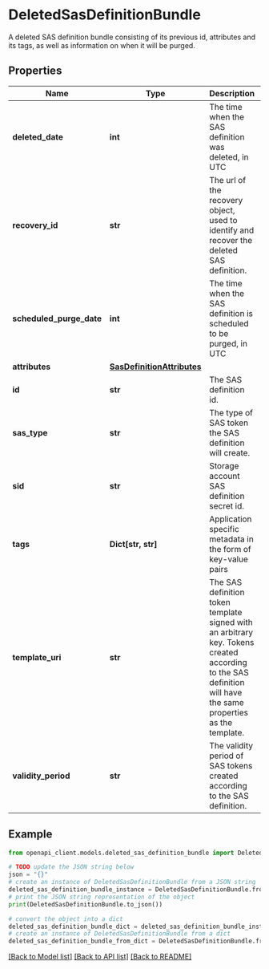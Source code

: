 # DeletedSasDefinitionBundle

A deleted SAS definition bundle consisting of its previous id, attributes and its tags, as well as information on when it will be purged.

## Properties

Name | Type | Description | Notes
------------ | ------------- | ------------- | -------------
**deleted_date** | **int** | The time when the SAS definition was deleted, in UTC | [optional] [readonly] 
**recovery_id** | **str** | The url of the recovery object, used to identify and recover the deleted SAS definition. | [optional] 
**scheduled_purge_date** | **int** | The time when the SAS definition is scheduled to be purged, in UTC | [optional] [readonly] 
**attributes** | [**SasDefinitionAttributes**](SasDefinitionAttributes.md) |  | [optional] 
**id** | **str** | The SAS definition id. | [optional] [readonly] 
**sas_type** | **str** | The type of SAS token the SAS definition will create. | [optional] [readonly] 
**sid** | **str** | Storage account SAS definition secret id. | [optional] [readonly] 
**tags** | **Dict[str, str]** | Application specific metadata in the form of key-value pairs | [optional] [readonly] 
**template_uri** | **str** | The SAS definition token template signed with an arbitrary key.  Tokens created according to the SAS definition will have the same properties as the template. | [optional] [readonly] 
**validity_period** | **str** | The validity period of SAS tokens created according to the SAS definition. | [optional] [readonly] 

## Example

```python
from openapi_client.models.deleted_sas_definition_bundle import DeletedSasDefinitionBundle

# TODO update the JSON string below
json = "{}"
# create an instance of DeletedSasDefinitionBundle from a JSON string
deleted_sas_definition_bundle_instance = DeletedSasDefinitionBundle.from_json(json)
# print the JSON string representation of the object
print(DeletedSasDefinitionBundle.to_json())

# convert the object into a dict
deleted_sas_definition_bundle_dict = deleted_sas_definition_bundle_instance.to_dict()
# create an instance of DeletedSasDefinitionBundle from a dict
deleted_sas_definition_bundle_from_dict = DeletedSasDefinitionBundle.from_dict(deleted_sas_definition_bundle_dict)
```
[[Back to Model list]](../README.md#documentation-for-models) [[Back to API list]](../README.md#documentation-for-api-endpoints) [[Back to README]](../README.md)


